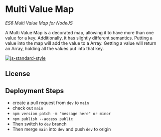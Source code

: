 # Multi Value Map
_ES6 Multi Value Map for NodeJS_

A Multi Value Map is a decorated map, allowing it to have more than one value for a key.
Additionally, it has slightly different semantics. Putting a value into the map will add the value to a Array. Getting a value will return an Array, holding all the values put into that key.

[![js-standard-style](https://img.shields.io/badge/code%20style-standard-brightgreen.svg)](http://standardjs.com)

<!--START_SECTION:jsdoc-->
<!--END_SECTION:jsdoc-->

<!--START_SECTION:file:TUTORIAL.md-->
<!--END_SECTION:file:TUTORIAL.md-->

<!--START_SECTION:file:INSTALLATION.md-->
<!--END_SECTION:file:INSTALLATION.md-->

## License

<!--START_SECTION:file:LICENSE-->
<!--END_SECTION:file:LICENSE-->

## Deployment Steps

* create a pull request from `dev` to `main`
* check out `main`
* `npm version patch -m "message here" or minor`
* `npm publish --access public`
* Then switch to `dev` branch
* Then merge `main` into `dev` and push `dev` to origin
